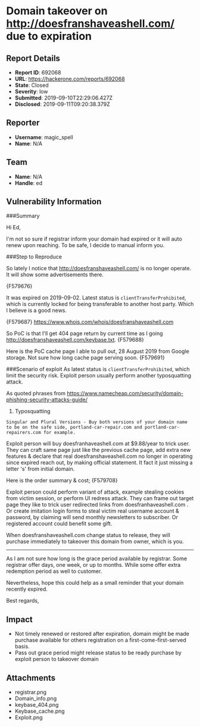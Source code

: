 # Domain takeover on http://doesfranshaveashell.com/ due to expiration

## Report Details
- **Report ID**: 692068
- **URL**: https://hackerone.com/reports/692068
- **State**: Closed
- **Severity**: low
- **Submitted**: 2019-09-10T22:29:06.427Z
- **Disclosed**: 2019-09-11T09:20:38.379Z

## Reporter
- **Username**: magic_spell
- **Name**: N/A

## Team
- **Name**: N/A
- **Handle**: ed

## Vulnerability Information
###Summary

Hi Ed,

I'm not so sure if registrar inform your domain had expired or it will auto renew upon reaching. To be safe, I decide to manual inform you.

###Step to Reproduce

So lately I notice that http://doesfranshaveashell.com/ is no longer operate. It will show some advertisements there.

{F579676}



 It was expired on 2019-09-02. Latest status is `clientTransferProhibited`, which is currently locked for being transferable to another host party. Which I believe is a good news.

{F579687}
https://www.whois.com/whois/doesfranshaveashell.com

So PoC is that I'll get 404 page return by current time as I going http://doesfranshaveashell.com/keybase.txt.
{F579688}


Here is the PoC cache page I able to pull out, 28 August 2019 from Google storage. Not sure how long cache page serving soon.
{F579691}

###Scenario of exploit
As latest status is `clientTransferProhibited`, which  limit the security risk. Exploit person usually perform another typosquatting attack.

As quoted phrases from https://www.namecheap.com/security/domain-phishing-security-attacks-guide/

1. Typosquatting

```
Singular and Plural Versions - Buy both versions of your domain name to be on the safe side, portland-car-repair.com and portland-car-repairers.com for example.
```

Exploit person will buy doesfranhaveashell.com at $9.88/year to trick user. They can craft same page just like the previous cache page, add extra new features & declare that real doesfranshaveashell.com no longer in operating since expired reach out, by making official statement. It fact it just missing a letter 's' from initial domain.

Here is the order summary & cost;
{F579708}

Exploit person could perform variant of attack, example stealing cookies from victim session, or perform UI redress attack. They can frame out target page they like to trick user redirected links from doesfranhaveashell.com . 
Or create imitation login forms to steal victim real username account & password, by claiming will send 
monthly newsletters to subscriber. Or registered account could benefit some gift.

When doesfranshaveashell.com change status to release, they will purchase immediately to takeover this domain from owner, which is you.

___
As I am not sure how long is the grace period available by registrar. Some registrar offer days, one week, or up to months. While some offer extra redemption period as well to customer.




Nevertheless, hope this could help as a small reminder that your domain recently expired.

Best regards,

## Impact

- Not timely renewed or restored after expiration, domain might be made purchase available for others registration on a first-come-first-served basis.
- Pass out grace period might release status to be ready purchase by exploit person to takeover domain

## Attachments
- registrar.png
- Domain_info.png
- keybase_404.png
- Keybase_cache.png
- Exploit.png
